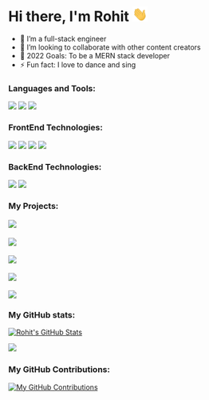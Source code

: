 # Hi there, I'm Rohit <img src="https://raw.githubusercontent.com/rohit1039/rohit1039/main/Wave.gif" width="30px" />

- 🚀 I’m a full-stack engineer
- 👯 I’m looking to collaborate with other content creators
- 🥅 2022 Goals: To be a MERN stack developer
- ⚡ Fun fact: I love to dance and sing

### Languages and Tools:

![](https://img.shields.io/badge/Language-Java-informational?style=flat&logo=java&logoColor=white&color=2bbc8a)
![](https://img.shields.io/badge/Tool-VScode-informational?style=flat&logo=VisualStudioCode&logoColor=white&color=2bbc8a)
![](https://img.shields.io/badge/Tool-Intellij_IDEA-informational?style=flat&logo=intellij-idea&logoColor=white&color=2bbc8a)

### FrontEnd Technologies:

![](https://img.shields.io/badge/Language-Javascript-informational?style=flat&logo=javascript&logoColor=white&color=2bbc8a)
![](https://img.shields.io/badge/Language-HTML-informational?style=flat&logo=HTML5&logoColor=white&color=2bbc8a)
![](https://img.shields.io/badge/Language-CSS-informational?style=flat&logo=CSS3&logoColor=white&color=2bbc8a)
![](https://img.shields.io/badge/Framework-ReactJS-informational?style=flat&logo=react&logoColor=white&color=2bbc8a)

### BackEnd Technologies:

![](https://img.shields.io/badge/Framework-Spring_Boot-informational?style=flat&logo=SpringBoot&logoColor=white&color=2bbc8a)
![](https://img.shields.io/badge/Framework-Vert.x-informational?style=flat&logo=eclipse-vert.x&logoColor=white&color=2bbc8a)


### My Projects:

<a href="https://github.com/rohit1039/reactJS">
  <img align="center" src="https://github-readme-stats.vercel.app/api/pin/?username=rohit1039&repo=reactJS&title_color=ffffff&text_color=c9cacc&icon_color=2bbc8a&bg_color=1d1f21" />
</a>

<br />
<br />

<a href="https://github.com/rohit1039/Ecommerce">
  <img align="center" src="https://github-readme-stats.vercel.app/api/pin/?username=rohit1039&repo=Ecommerce&title_color=ffffff&text_color=c9cacc&icon_color=2bbc8a&bg_color=1d1f21" />
</a>

<br />
<br />

<a href="https://github.com/rohit1039/DrumKit-JS">
  <img align="center" src="https://github-readme-stats.vercel.app/api/pin/?username=rohit1039&repo=DrumKit-JS&title_color=ffffff&text_color=c9cacc&icon_color=2bbc8a&bg_color=1d1f21" />
</a>

<br />
<br />

<a href="https://github.com/rohit1039/TinDog">
  <img align="center" src="https://github-readme-stats.vercel.app/api/pin/?username=rohit1039&repo=TinDog&title_color=ffffff&text_color=c9cacc&icon_color=2bbc8a&bg_color=1d1f21" />
</a>

<br />
<br />

<a href="https://github.com/rohit1039/Dicee-Challenge">
  <img align="center" src="https://github-readme-stats.vercel.app/api/pin/?username=rohit1039&repo=Dicee-Challenge&title_color=ffffff&text_color=c9cacc&icon_color=2bbc8a&bg_color=1d1f21" />
</a>


### My GitHub stats:

[![Rohit's GitHub Stats](https://github-readme-stats.vercel.app/api?username=rohit1039&show_icons=true&theme=radical)](https://github.com/rohit1039)

![](https://github-profile-summary-cards.vercel.app/api/cards/repos-per-language?username=rohit1039&theme=monokai)

### My GitHub Contributions:

[![My GitHub Contributions](https://github-profile-summary-cards.vercel.app/api/cards/profile-details?username=rohit1039&theme=monokai)](https://github.com/rohit1039)


